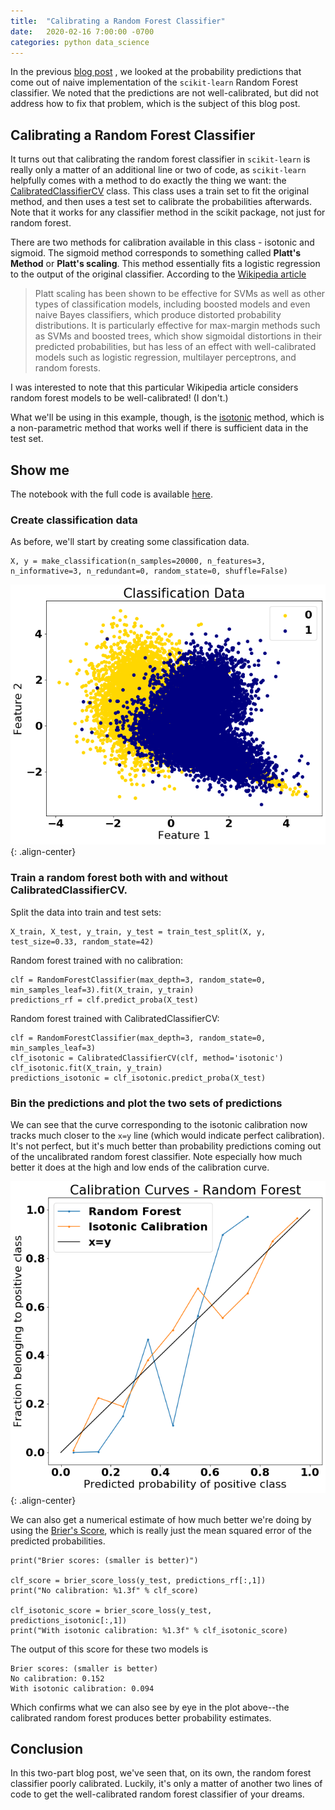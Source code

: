 ```yaml
---
title:  "Calibrating a Random Forest Classifier"
date:   2020-02-16 7:00:00 -0700
categories: python data_science
---
```


In the previous [blog post](https://dataisblue.io/python,/data/science/2020/02/15/random-forest-is-not-calibrated.html) , we looked at the probability predictions that come out of naive implementation of the `scikit-learn` Random Forest classifier. We noted that the predictions are not well-calibrated, but did not address how to fix that problem, which is the subject of this blog post.

<!--more-->

## Calibrating a Random Forest Classifier
It turns out that calibrating the random forest classifier in `scikit-learn` is really only a matter of an additional line or two of code, as `scikit-learn` helpfully comes with a method to do exactly the thing we want: the [CalibratedClassifierCV](https://scikit-learn.org/stable/modules/generated/sklearn.calibration.CalibratedClassifierCV.html#sklearn.calibration.CalibratedClassifierCV) class. This class uses a train set to fit the original method, and then uses a test set to calibrate the probabilities afterwards. Note that it works for any classifier method in the scikit package, not just for random forest.

There are two methods for calibration available in this class - isotonic and sigmoid. The sigmoid method corresponds to something called **Platt's Method** or **Platt's scaling**. This method essentially fits a logistic regression to the output of the original classifier. According to the [Wikipedia article](https://en.wikipedia.org/wiki/Platt_scaling)

>Platt scaling has been shown to be effective for SVMs as well as other types of classification models, including boosted models and even naive Bayes classifiers, which produce distorted probability distributions. It is particularly effective for max-margin methods such as SVMs and boosted trees, which show sigmoidal distortions in their predicted probabilities, but has less of an effect with well-calibrated models such as logistic regression, multilayer perceptrons, and random forests.

I was interested to note that this particular Wikipedia article considers random forest models to be well-calibrated! (I don't.)

What we'll be using in this example, though, is the [isotonic](https://en.wikipedia.org/wiki/Isotonic_regression) method, which is a non-parametric method that works well if there is sufficient data in the test set.

## Show me

The notebook with the full code is available [here](https://github.com/PhysB/blog_notebooks/blob/master/Calibrating%20a%20Random%20Forest.ipynb).

### Create classification data

As before, we'll start by creating some classification data.
```
X, y = make_classification(n_samples=20000, n_features=3, n_informative=3, n_redundant=0, random_state=0, shuffle=False)
```

![Classification data](/assets/classification2.png){: .align-center}

### Train a random forest both with and without CalibratedClassifierCV.

Split the data into train and test sets: 
```
X_train, X_test, y_train, y_test = train_test_split(X, y, test_size=0.33, random_state=42)
```

Random forest trained with no calibration:
```
clf = RandomForestClassifier(max_depth=3, random_state=0, min_samples_leaf=3).fit(X_train, y_train)
predictions_rf = clf.predict_proba(X_test)
```

Random forest trained with CalibratedClassifierCV:
```
clf = RandomForestClassifier(max_depth=3, random_state=0, min_samples_leaf=3)
clf_isotonic = CalibratedClassifierCV(clf, method='isotonic')
clf_isotonic.fit(X_train, y_train)
predictions_isotonic = clf_isotonic.predict_proba(X_test)
```

### Bin the predictions and plot the two sets of predictions
We can see that the curve corresponding to the isotonic calibration now tracks much closer to the `x=y` line (which would indicate perfect calibration). It's not perfect, but it's much better than probability predictions coming out of the uncalibrated random forest classifier. Note especially how much better it does at the high and low ends of the calibration curve.

![Classification data](/assets/random_forest_isotonic.png){: .align-center}

We can also get a numerical estimate of how much better we're doing by using the [Brier's Score](https://en.wikipedia.org/wiki/Brier_score), which is really just the mean squared error of the predicted probabilities.

```
print("Brier scores: (smaller is better)")

clf_score = brier_score_loss(y_test, predictions_rf[:,1])
print("No calibration: %1.3f" % clf_score)

clf_isotonic_score = brier_score_loss(y_test, predictions_isotonic[:,1])
print("With isotonic calibration: %1.3f" % clf_isotonic_score)
```

The output of this score for these two models is

```
Brier scores: (smaller is better)
No calibration: 0.152
With isotonic calibration: 0.094
```

Which confirms what we can also see by eye in the plot above--the calibrated random forest produces better probability estimates.

## Conclusion
In this two-part blog post, we've seen that, on its own, the random forest classifier poorly calibrated. Luckily, it's only a matter of another two lines of code to get the well-calibrated random forest classifier of your dreams. 




